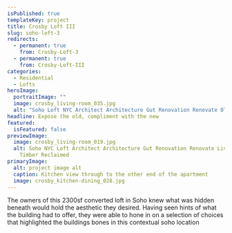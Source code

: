 ```yaml
---
isPublished: true
templateKey: project
title: Crosby Loft III
slug: soho-loft-3
redirects:
  - permanent: true
    from: Crosby-Loft-3
  - permanent: true
    from: Crosby-Loft-III
categories:
  - Residential
  - Lofts
heroImage:
  portraitImage: ""
  image: crosby_living-room_035.jpg
  alt: "Soho Loft NYC Architect Architecture Gut Renovation Renovate Old Columns "
headline: Expose the old, compliment with the new
featured:
  isFeatured: false
previewImage:
  image: crosby_living-room_019.jpg
  alt: Soho NYC Loft Architect Architecture Gut Renovation Renovate Living Room
    Timber Reclaimed
primaryImage:
  alt: project image alt
  caption: Kitchen view through to the other end of the apartment
  image: crosby_kitchen-dining_028.jpg
---
```

The owners of this 2300sf converted loft in Soho knew what was hidden beneath would hold the aesthetic they desired. Having seen hints of what the building had to offer, they were able to hone in on a selection of choices that highlighted the buildings bones in this contextual soho location